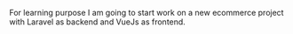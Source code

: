  For learning purpose I am going to start work on a new ecommerce project with Laravel as backend and VueJs as frontend.
